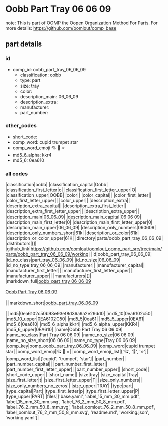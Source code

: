 # Oobb Part Tray 06 06 09  

note: This is part of OOMP the Oopen Organization Method For Parts. For more details: https://github.com/oomlout/oomp_base

##  part details





### id
* oomp_id: oobb_part_tray_06_06_09
  * classification: oobb
  * type: part
  * size: tray
  * color: 
  * description_main: 06_06_09
  * description_extra: 
  * manufacturer: 
  * part_number: 

### other_codes
* short_code: 
* oomp_word: cupid trumpet star
* oomp_word_emoji :cupid: :trumpet: :star:
* md5_6_alpha: kkr4
* md5_6: 0ea610

### all codes 
|classification|oobb|
|classification_capital|Oobb|
|classification_first_letter|o|
|classification_first_letter_upper|O|
|classification_upper|OOBB|
|color||
|color_capital||
|color_first_letter||
|color_first_letter_upper||
|color_upper||
|description_extra||
|description_extra_capital||
|description_extra_first_letter||
|description_extra_first_letter_upper||
|description_extra_upper||
|description_main|06_06_09|
|description_main_capital|06 06 09|
|description_main_first_letter|0|
|description_main_first_letter_upper|0|
|description_main_upper|06_06_09|
|description_only_numbers|060609|
|description_only_numbers_short|61k|
|description_or_color|61k|
|description_or_color_upper|61K|
|directory|parts/oobb_part_tray_06_06_09|
|distributors|[]|
|github_link|https://github.com/oomlout/oomlout_oomp_part_src/tree/main/parts/oobb_part_tray_06_06_09/working|
|id|oobb_part_tray_06_06_09|
|id_no_class|part_tray_06_06_09|
|id_no_size|06_06_09|
|id_no_type|tray_06_06_09|
|manufacturer||
|manufacturer_capital||
|manufacturer_first_letter||
|manufacturer_first_letter_upper||
|manufacturer_upper||
|manufacturers|[]|
|markdown_full|[oobb_part_tray_06_06_09](https://github.com/oomlout/oomlout_oomp_part_src/tree/main/parts/oobb_part_tray_06_06_09/working)<br>[](https://github.com/oomlout/oomlout_oomp_part_src/tree/main/parts/oobb_part_tray_06_06_09/working)<br>[Oobb Part Tray 06 06 09](https://github.com/oomlout/oomlout_oomp_part_src/tree/main/parts/oobb_part_tray_06_06_09/working)<br><br>|
|markdown_short|[oobb_part_tray_06_06_09](https://github.com/oomlout/oomlout_oomp_part_src/tree/main/parts/oobb_part_tray_06_06_09/working)<br><br>|
|md5|0ea6102c50b93e93ef8d36a9a2e29dd0|
|md5_10|0ea6102c50|
|md5_10_upper|0EA6102C50|
|md5_5|0ea61|
|md5_5_upper|0EA61|
|md5_6|0ea610|
|md5_6_alpha|kkr4|
|md5_6_alpha_upper|KKR4|
|md5_6_upper|0EA610|
|name|Oobb Part Tray 06 06 09|
|name_no_class|Part Tray 06 06 09|
|name_no_size|06 06 09|
|name_no_size_short|06 06 09|
|name_no_type|Tray 06 06 09|
|oomp_key|oomp_oobb_part_tray_06_06_09|
|oomp_word|cupid trumpet star|
|oomp_word_emoji|:cupid: :trumpet: :star:|
|oomp_word_emoji_list|[':cupid:', ':trumpet:', ':star:']|
|oomp_word_list|['cupid', 'trumpet', 'star']|
|part_number||
|part_number_capital||
|part_number_first_letter||
|part_number_first_letter_upper||
|part_number_upper||
|short_code||
|short_code_upper||
|short_name||
|size|tray|
|size_capital|Tray|
|size_first_letter|t|
|size_first_letter_upper|T|
|size_only_numbers||
|size_only_numbers_no_zeros||
|size_upper|TRAY|
|type|part|
|type_capital|Part|
|type_first_letter|p|
|type_first_letter_upper|P|
|type_upper|PART|
|files|['base.yaml', 'label_15_mm_30_mm.pdf', 'label_15_mm_30_mm.svg', 'label_76_2_mm_50_8_mm.pdf', 'label_76_2_mm_50_8_mm.svg', 'label_oomlout_76_2_mm_50_8_mm.pdf', 'label_oomlout_76_2_mm_50_8_mm.svg', 'readme.md', 'working.json', 'working.yaml']|
